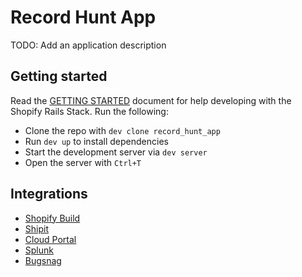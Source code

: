 # Record Hunt App

TODO: Add an application description

## Getting started

Read the [GETTING STARTED](GETTING_STARTED.md) document for help developing with the Shopify Rails Stack. Run the following:

- Clone the repo with `dev clone record_hunt_app`
- Run `dev up` to install dependencies
- Start the development server via `dev server`
- Open the server with `Ctrl+T`

## Integrations

- [Shopify Build](https://buildkite.com/shopify/record_hunt_app)
- [Shipit](https://shipit.shopify.io/shopify/record_hunt_app/production)
- [Cloud Portal](https://cloud-portal-tier2.shopifycloud.com/namespaces/record_hunt_app-production/workloads)
- [Splunk](https://logs.shopify.io/en-US/app/search/search?q=search%20application%3D%22record_hunt_app-production%22)
- [Bugsnag](https://app.bugsnag.com/shopify/record_hunt_app/errors)
